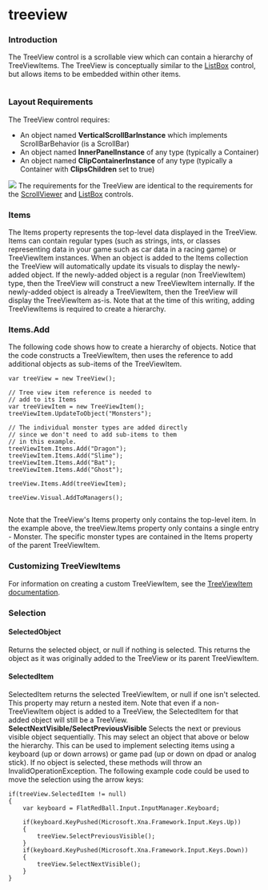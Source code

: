 # treeview

### Introduction

The TreeView control is a scrollable view which can contain a hierarchy of TreeViewItems. The TreeView is conceptually similar to the [ListBox](listbox.md) control, but allows items to be embedded within other items. 

<figure><img src="../../../media/2018-07-2018-07-21\_22-18-06.gif" alt=""><figcaption></figcaption></figure>



### Layout Requirements

The TreeView control requires:

* An object named **VerticalScrollBarInstance** which implements ScrollBarBehavior (is a ScrollBar)
* An object named **InnerPanelInstance** of any type (typically a Container)
* An object named **ClipContainerInstance** of any type (typically a Container with **ClipsChildren** set to true)

[![](../../../media/2017-12-img\_5a465ac0d252b.png)](../../../media/2017-12-img\_5a465ac0d252b.png) The requirements for the TreeView are identical to the requirements for the [ScrollViewer](scrollviewer.md) and [ListBox](listbox.md) controls.

### Items

The Items property represents the top-level data displayed in the TreeView. Items can contain regular types (such as strings, ints, or classes representing data in your game such as car data in a racing game) or TreeViewItem instances. When an object is added to the Items collection the TreeView will automatically update its visuals to display the newly-added object. If the newly-added object is a regular (non TreeViewItem) type, then the TreeView will construct a new TreeViewItem internally. If the newly-added object is already a TreeViewItem, then the TreeView will display the TreeViewItem as-is. Note that at the time of this writing, adding TreeViewItems is required to create a hierarchy.

### Items.Add

The following code shows how to create a hierarchy of objects. Notice that the code constructs a TreeViewItem, then uses the reference to add additional objects as sub-items of the TreeViewItem.

```lang:c#
var treeView = new TreeView();

// Tree view item reference is needed to 
// add to its Items
var treeViewItem = new TreeViewItem();
treeViewItem.UpdateToObject("Monsters");

// The individual monster types are added directly
// since we don't need to add sub-items to them
// in this example.
treeViewItem.Items.Add("Dragon");
treeViewItem.Items.Add("Slime");
treeViewItem.Items.Add("Bat");
treeViewItem.Items.Add("Ghost");

treeView.Items.Add(treeViewItem);

treeView.Visual.AddToManagers();
```



<figure><img src="../../../media/2018-07-2018-07-22\_11-08-33.gif" alt=""><figcaption></figcaption></figure>

 Note that the TreeView's Items property only contains the top-level item. In the example above, the treeView.Items property only contains a single entry - Monster. The specific monster types are contained in the Items property of the parent TreeViewItem.

### Customizing TreeViewItems

For information on creating a custom TreeViewItem, see the [TreeViewItem documentation](treeviewitem.md).

### Selection

#### SelectedObject

Returns the selected object, or null if nothing is selected. This returns the object as it was originally added to the TreeView or its parent TreeViewItem.

#### SelectedItem

SelectedItem returns the selected TreeViewItem, or null if one isn't selected. This property may return a nested item. Note that even if a non-TreeViewItem object is added to a TreeView, the SelectedItem for that added object will still be a TreeView. **SelectNextVisible/SelectPreviousVisible** Selects the next or previous visible object sequentially. This may select an object that above or below the hierarchy. This can be used to implement selecting items using a keyboard (up or down arrows) or game pad (up or down on dpad or analog stick). If no object is selected, these methods will throw an InvalidOperationException. The following example code could be used to move the selection using the arrow keys:

```lang:c#
if(treeView.SelectedItem != null)
{
    var keyboard = FlatRedBall.Input.InputManager.Keyboard;

    if(keyboard.KeyPushed(Microsoft.Xna.Framework.Input.Keys.Up))
    {
        treeView.SelectPreviousVisible();
    }
    if(keyboard.KeyPushed(Microsoft.Xna.Framework.Input.Keys.Down))
    {
        treeView.SelectNextVisible();
    }
}
```



<figure><img src="../../../media/2018-07-2018-07-22\_11-35-01.gif" alt=""><figcaption></figcaption></figure>


